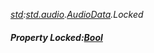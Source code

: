 _[std](../../modules/std/std-module.md):[std.audio](../../modules/std/std-audio.md).[AudioData](../../modules/std/std-audio-audiodata.md).Locked_
##### Property Locked:[Bool](../../modules/wonkey/wonkey-types-bool.md)

